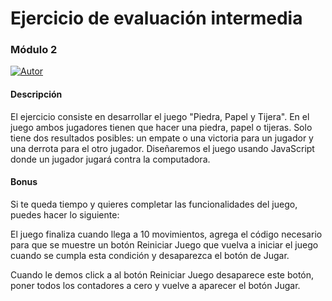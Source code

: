 # Ejercicio de evaluación intermedia

### Módulo 2

[![Autor](https://img.shields.io/badge/github-Laura%20Carbajales-pink?style=for-the-badge&logo=github)](https://github.com/Laura-Carbajales)

#### Descripción

El ejercicio consiste en desarrollar el juego "Piedra, Papel y Tijera". En el juego ambos jugadores tienen que hacer una piedra, papel o tijeras. Solo tiene dos resultados posibles: un empate o una victoria para un jugador y una derrota para el otro jugador. Diseñaremos el juego usando JavaScript donde un jugador jugará contra la computadora.

#### Bonus

Si te queda tiempo y quieres completar las funcionalidades del juego, puedes hacer lo siguiente:

El juego finaliza cuando llega a 10 movimientos, agrega el código necesario para que se muestre un botón Reiniciar Juego que vuelva a iniciar el juego cuando se cumpla esta condición y desaparezca el botón de Jugar.

Cuando le demos click a al botón Reiniciar Juego desaparece este botón, poner todos los contadores a cero y vuelve a aparecer el botón Jugar.
